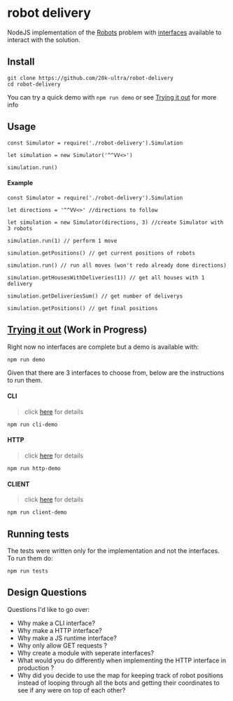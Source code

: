 # robot delivery

NodeJS implementation of the [Robots](robots.md) problem with [interfaces](interfaces/README.md) available to interact with the solution.

## **Install**

```
git clone https://github.com/20k-ultra/robot-delivery
cd robot-delivery
```

You can try a quick demo with `npm run demo` or see [Trying it out](#trying-it-out) for more info

## **Usage**

```
const Simulator = require('./robot-delivery').Simulation

let simulation = new Simulator('^^VV<>')

simulation.run()
```

#### Example

```
const Simulator = require('./robot-delivery').Simulation

let directions = '^^VV<>' //directions to follow

let simulation = new Simulator(directions, 3) //create Simulator with 3 robots

simulation.run(1) // perform 1 move

simulation.getPositions() // get current positions of robots

simulation.run() // run all moves (won't redo already done directions)

simulation.getHousesWithDeliveries(1)) // get all houses with 1 delivery

simulation.getDeliveriesSum() // get number of deliverys

simulation.getPositions() // get final positions

```


## **[Trying it out](#trying-it-out)** (Work in Progress)

Right now no interfaces are complete but a demo is available with:

```
npm run demo
```

Given that there are 3 interfaces to choose from, below are the instructions to run them.

#### CLI
> click [here](interfaces/README.md/#cli) for details


```
npm run cli-demo
```

#### HTTP
> click [here](interfaces/README.md/#http) for details

```
npm run http-demo
```

#### CLIENT
> click [here](interfaces/README.md/#client) for details

```
npm run client-demo
```

## **Running tests**

The tests were written only for the implementation and not the interfaces. To run them do:

```
npm run tests
```

## **Design Questions**

Questions I'd like to go over:

- Why make a CLI interface?
- Why make a HTTP interface?
- Why make a JS runtime interface?
- Why only allow GET requests ?
- Why create a module with seperate interfaces?
- What would you do differently when implementing the HTTP interface in production ?
- Why did you decide to use the map for keeping track of robot positions instead of looping through all the bots and getting their coordinates to see if any were on top of each other?